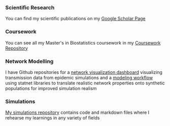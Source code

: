 ### Scientific Research 

You can find my scientific publications on my [Google Scholar Page](https://scholar.google.com/citations?user=zpDgH3AAAAAJ&hl=en&oi=ao)

### Coursework

You can see all my Master's in Biostatistics coursework in my [Coursework Repository](https://github.com/bpanny/Coursework)

### Network Modelling

I have Github repositories for a [network visualization dashboard](https://github.com/bpanny/Network-Visualization-Dashboard) visualizing transmission data from epidemic simulations and a [modeling workflow](https://github.com/bpanny/ERGM-for-FRED) using statnet libraries to translate realistic network properties onto synthetic populations for improved simulation realism

### Simulations

[My simulations repository](https://github.com/bpanny/simulations) contains code and markdown files where I rehearse my learnings in any variety of fields
